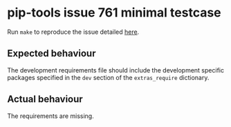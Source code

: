 # pip-tools issue 761 minimal testcase

Run `make` to reproduce the issue detailed [here](https://github.com/jazzband/pip-tools/issues/761).

## Expected behaviour

The development requirements file should include the development
specific packages specified in the `dev` section of the `extras_require`
dictionary.

## Actual behaviour

The requirements are missing.
